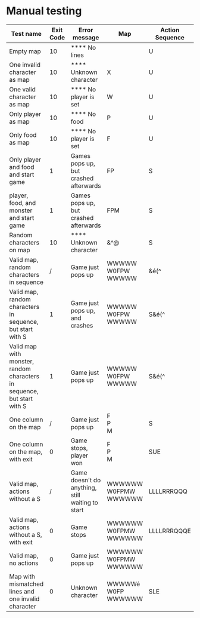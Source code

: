 # Manual testing

| Test name                                                               | Exit Code | Error message                                    | Map                          | Action Sequence |
|-------------------------------------------------------------------------|-----------|--------------------------------------------------|------------------------------|-----------------|
| Empty map                                                               | 10        | **** No lines                                    |                              | U               |
| One invalid character as map                                            | 10        | **** Unknown character                           | X                            | U               |   
| One valid character as map                                              | 10        | **** No player is set                            | W                            | U               |
| Only player as map                                                      | 10        | **** No food                                     | P                            | U               |
| Only food as map                                                        | 10        | **** No player is set                            | F                            | U               |
| Only player and food and start game                                     | 1         | Games pops up, but crashed afterwards            | FP                           | S               |
| player, food, and monster and start game                                | 1         | Games pops up, but crashed afterwards            | FPM                          | S               |
| Random characters on map                                                | 10        | **** Unknown character                           | &^@                          | S               |
| Valid map, random characters in sequence                                | /         | Game just pops up                                | WWWWW<br/>W0FPW<br/>WWWWW    | &é(^            |
| Valid map, random characters in sequence, but start with S              | 1         | Game just pops up, and crashes                   | WWWWW<br/>W0FPW<br/>WWWWW    | S&é(^           |
| Valid map with monster, random characters in sequence, but start with S | 1         | Game just pops up                                | WWWWW<br/>W0FPW<br/>WWWWW    | S&é(^           |
| One column on the map                                                   | /         | Game just pops up                                | F<br/>P<br/>M<br/>           | S               |
| One column on the map, with exit                                        | 0         | Game stops, player won                           | F<br/>P<br/>M<br/>           | SUE             |
| Valid map, actions without a S                                          | /         | Game doesn't do anything, still waiting to start | WWWWWW<br/>W0FPMW<br/>WWWWWW | LLLLRRRQQQ      |
| Valid map, actions without a S, with exit                               | 0         | Game stops                                       | WWWWWW<br/>W0FPMW<br/>WWWWWW | LLLLRRRQQQE     |
| Valid map, no actions                                                   | 0         | Game just pops up                                | WWWWWW<br/>W0FPMW<br/>WWWWWW |                 |
| Map with mismatched lines and one invalid character                     | 0         | Unknown character                                | WWWWWé<br/>W0FP<br/>WWWWWW   | SLE             |
